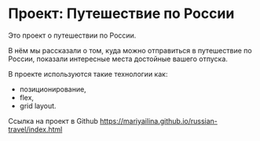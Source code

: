# Проект: Путешествие по России

Это  проект о путешествии по России.

В нём мы рассказали о том, куда можно отправиться в путешествие по России, показали интересные места достойные вашего отпуска. 

В проекте используются такие технологии как:
- позиционирование, 
- flex, 
- grid layout. 
  
Ссылка на проект в Github
https://mariyailina.github.io/russian-travel/index.html

